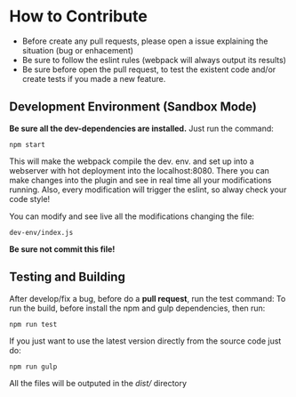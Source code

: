 # How to Contribute
- Before create any pull requests, please open a issue explaining the situation (bug or enhacement)
- Be sure to follow the eslint rules (webpack will always output its results)
- Be sure before open the pull request, to test the existent code and/or create tests if you made a new feature.

## Development Environment (Sandbox Mode)
**Be sure all the dev-dependencies are installed.**
Just run the command:
```
npm start
```

This will make the webpack compile the dev. env. and set up into a
webserver with hot deployment into the localhost:8080. There you can make
changes into the plugin and see in real time all your modifications running.
Also, every modification will trigger the eslint, so alway check your code style!

You can modify and see live all the modifications changing the file:
```
dev-env/index.js
```
**Be sure not commit this file!**

## Testing and Building
After develop/fix a bug, before do a **pull request**, run the test command:
To run the build, before install the npm and gulp dependencies, then run:
```
npm run test
```

If you just want to use the latest version directly from the source code just do:
```
npm run gulp
```
All the files will be outputed in the *dist/* directory